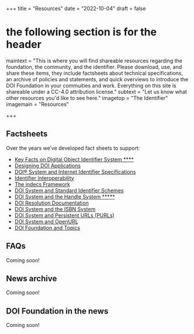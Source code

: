 +++
title = "Resources"
date = "2022-10-04"
draft = false
# the following section is for the header
maintext = "This is where you will find shareable resources regarding the foundation, the community, and the identifier. Please download, use, and share these items, they include factsheets about technical specifications, an archive of policies and statements, and quick overviews to introduce the DOI Foundation in your commuities and work. Everything on this site is shareable under a CC-4.0 attribution license."
subtext = "Let us know what other resources you'd like to see here."
imagetop = "The Identifier"
imagemain = "Resources"

+++

## Factsheets

Over the years we’ve developed fact sheets to support:

- [Key Facts on Digital Object Identifier System    ****](https://www.doi.org/factsheets/DOIKeyFacts.html)
- [Designing DOI Applications](https://www.doi.org/factsheets/DOIDesigningApps.html)
- [DOI® System and Internet Identifier Specifications](https://www.doi.org/factsheets/DOIIdentifierSpecs.html)
- [Identifier Interoperability](https://www.doi.org/factsheets/Identifier_Interoper.html)
- [The indecs Framework](https://www.doi.org/factsheets/indecs_factsheet.html)
- [DOI System and Standard Identifier Schemes](https://www.doi.org/factsheets/DOIIdentifiers.html)
- [DOI System and the Handle System  *****](https://www.doi.org/factsheets/DOIHandle.html)
- [DOI Resolution Documentation](https://www.doi.org/factsheets/DOIProxy.html)
- [DOI System and the ISBN System](https://www.doi.org/factsheets/ISBN-A.html)
- [DOI System and Persistent URLs (PURLs)](https://www.doi.org/factsheets/DOI_PURL.html)
- [DOI System and OpenURL](https://www.doi.org/factsheets/DOI_OpenURL.html)
- [DOI Foundation and Topics](https://www.doi.org/factsheets/DOI_Topics.html)

## FAQs
Coming soon!

## News archive
Coming soon!

## DOI Foundation in the news
Coming soon!

